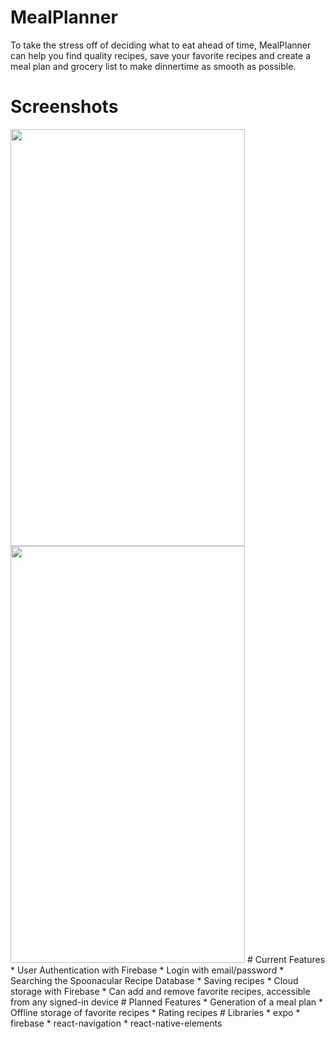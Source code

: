 # MealPlanner
To take the stress off of deciding what to eat ahead of time, MealPlanner can help you find quality recipes, save your favorite recipes and create a meal plan and grocery list to make dinnertime as smooth as possible.
# Screenshots
<img src="https://i.imgur.com/dOPI6OR.png" width="375" height="667"/>
<img src="https://i.imgur.com/Y7pmGFD.png" width="375" height="667"/>
# Current Features
* User Authentication with Firebase
  * Login with email/password
* Searching the Spoonacular Recipe Database
* Saving recipes
* Cloud storage with Firebase
  * Can add and remove favorite recipes, accessible from any signed-in device
# Planned Features
* Generation of a meal plan
* Offline storage of favorite recipes
* Rating recipes
# Libraries
* expo
* firebase
* react-navigation
* react-native-elements
